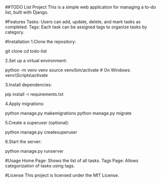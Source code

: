 ##TODO List Project
This is a simple web application for managing a to-do list, built with Django.

#Features
Tasks: Users can add, update, delete, and mark tasks as completed.
Tags: Each task can be assigned tags to organize tasks by category.

#Installation
1.Clone the repository:

git clone <your-repository-url>
cd todo-list

2.Set up a virtual environment:

python -m venv venv
source venv/bin/activate   # On Windows: venv\Scripts\activate

3.Install dependencies:

pip install -r requirements.txt

4.Apply migrations:

python manage.py makemigrations
python manage.py migrate

5.Create a superuser (optional):

python manage.py createsuperuser

6.Start the server:

python manage.py runserver

#Usage
Home Page: Shows the list of all tasks.
Tags Page: Allows categorization of tasks using tags.

#License
This project is licensed under the MIT License.